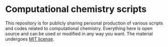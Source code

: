 # Computational chemistry scripts

This repository is for publicly sharing personal production of various scripts and codes related to computational chemistry. 
Everything here is open source and can be used or modified in any way you want.
The material undergoes [MIT license](https://github.com/D1s1ntegrator/computational-chemistry/blob/main/LICENSE.md).
